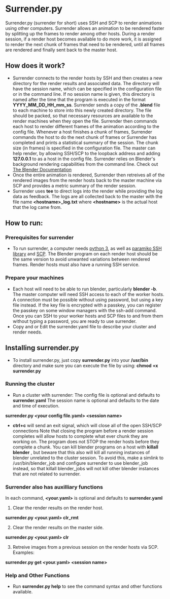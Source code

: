 # Surrender.py
Surrender.py (surrender for short) uses SSH and SCP to render animations using other computers. Surrender allows an animation to be rendered faster by splitting up the frames to render among other hosts. During a render session, if a render host becomes available to do more work, it is assigned to render the next chunk of frames that need to be rendered, until all frames are rendered and finally sent back to the master host.

## How does it work?
* Surrender connects to the render hosts by SSH and then creates a new directory for the render results and associated data. The directory will have the session name, which can be specified in the configuration file or in the command line. If no session name is given, this directory is named after the time that the program is executed in the format **YYYY_MM_DD_HH_mm_ss**. Surrender sends a copy of the **.blend** file to each machine to store into this newly created directory. The file should be packed, so that necessary resources are available to the render machines when they open the file. Surrender then commands each host to render different frames of the animation according to the config file. Whenever a host finishes a chunk of frames, Surrender commands the host to do the next chunk of frames or Surrender has completed and prints a statistical summary of the session. The chunk size (in frames) is specified in the configuration file. The master can help render, by allowing SSH/SCP to the loopback address and adding **127.0.0.1** to as a host in the config file. Surrender relies on Blender's background rendering capabilities from the command line. Check out [The Blender Documentation](https://docs.blender.org/manual/en/latest/advanced/command_line/render.html)
* Once the entire animation is rendered, Surrender then retreives all of the rendered images from the render hosts back to the master machine via SCP and provides a metric summary of the render session.
* Surrender uses **tee** to direct logs into the render while providing the log data as feedback. The logs are all collected back to the master with the file name **\<hostname\>_log.txt** where **\<hostname\>** is the actual host that the log came from.


## How to run:
### Prerequisites for surrender
* To run surrender, a computer needs [python 3](https://www.python.org/downloads/), as well as [paramiko SSH library](https://github.com/paramiko/paramiko) and [SCP](https://pypi.org/project/scp/). The Blender program on each render host should be the same version to avoid unwanted variations between rendered frames. Render hosts must also have a running SSH service.

### Prepare your machines
* Each host will need to be able to run blender, particularly **blender -b**. The master computer will need SSH access to each of the worker hosts. A connection must be possible without using password, but using a key file instead. If the key file is encrypted with a passkey, you can register the passkey on some window managers with the ssh-add command. Once you can SSH to your worker hosts and SCP files to and from them without typing a password, you are ready to use surrender.
* Copy and or Edit the surrender.yaml file to describe your cluster and render needs.

## Installing surrender.py
* To install surrender.py, just copy **surrender.py** into your **/usr/bin** directory and make sure you can execute the file by using:
**chmod +x surrender.py** 

### Running the cluster
* Run a cluster with surrender:
 The config file is optional and defaults to **surrender.yaml**
 The session name is optional and defaults to the date and time of execution.

**surrender.py \<your config file.yaml\> \<session name\>**

* **ctrl+c** will send an exit signal, which will close all of the open SSH/SCP connections
  Note that closing the program before a render session completes will allow hosts to complete what ever chunk they are working on.
  The program does not STOP the render hosts before they complete a chunk. You can kill blender programs on a host with **killall blender** , but beware that this also will kill all running instances of blender unrelated to the cluster session. To avoid this, make a simlink to /usr/bin/blender_job and configure surrender to use blender_job instead, so that killall blender_jobs will not kill other blender instances that are not related to surrender.
  
 ### Surrender also has auxilliary functions
In each command, **\<your.yaml\>** is optional and defaults to **surrender.yaml**

1. Clear the render results on the render host.

  **surrender.py \<your.yaml\> clr_rmt**

2. Clear the render results on the master side.

  **surrender.py \<your.yaml\> clr**

3. Retreive images from a previous session on the render hosts via SCP. Examples:

  **surrender.py get \<your.yaml\> \<session name\>**

### Help and Other Functions
  * Run **surrender.py help** to see the command syntax and other functions available.
